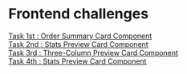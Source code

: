 # Frontend challenges

[Task 1st : Order Summary Card Component](https://saaqlainn.github.io/FrontEnd-Tasks/1st.Order%20summary%20Card) <br>
[Task 2nd : Stats Preview Card Component](https://saaqlainn.github.io/FrontEnd-Tasks/2nd.Stats%20Preview%20Card) <br>
[Task 3rd : Three-Column Preview Card Component](https://saaqlainn.github.io/FrontEnd-Tasks/3rd.Three-Column%20Preview%20Card) <br>
[Task 4th : Stats Preview Card Component](https://saaqlainn.github.io/FrontEnd-Tasks/4th.Profile%20card%20component) <br>
